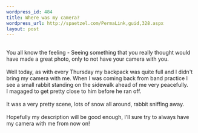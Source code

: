 ```yaml
--- 
wordpress_id: 484
title: Where was my camera?
wordpress_url: http://spaetzel.com/PermaLink,guid,328.aspx
layout: post
---
```

<br />
        You all know the feeling - Seeing something that you really thought would have made
        a great photo, only to not have your camera with you.<br />
        <br />
        Well today, as with every Thursday my backpack was quite full and I didn't bring my
        camera with me. When I was coming back from band practice I see a small rabbit standing
        on the sidewalk ahead of me very peacefully.<br />
        I magaged to get pretty close to him before he ran off.
        <br />
        <br />
        It was a very pretty scene, lots of snow all around, rabbit sniffing away.
        <br />
        <br />
        Hopefully my description will be good enough, I'll sure try to always have my camera
        with me from now on!<br />
        <img width="0" height="0" src="http://spaetzel.com/aggbug.ashx?id=328" />
